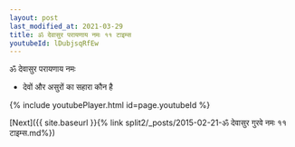 ```yaml
---
layout: post
last_modified_at: 2021-03-29
title: ॐ देवासुर परायणाय नमः ११ टाइम्स
youtubeId: lDubjsqRfEw
---
```

 
 
 ॐ देवासुर परायणाय नमः  
 
 -  देवों और असुरों का सहारा कौन है 
 
  
 
  
 
 
 
 
 
 


{% include youtubePlayer.html id=page.youtubeId %}
 
[Next]({{ site.baseurl }}{% link  split2/_posts/2015-02-21-ॐ देवासुर गुरवे नमः ११ टाइम्स.md%})
 
